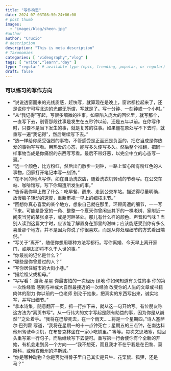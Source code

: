 ```yaml
---
title: "写作构思"
date: 2024-07-03T08:50:24+06:00
# post thumb
images:
  - "images/blog/sheen.jpg"
#author
author: "Crucio"
# description
description: "This is meta description"
# Taxonomies
categories: [ "videography","vlog" ]
tags: [ "write","learn","day" ]
type: "regular" # available type (epic, trending, popular, or regular)
draft: false
---
```


### 可以练习的写作方向

<p>

* “说说透窗而来的光线质感，赶快写，就算现在是晚上，窗帘都拉起来了，还是说你宁可写北边的光都无所谓，写就是了。写十分钟、一刻钟或一个小时。”
* “从“我记得”写起，写很多细微的往事。如果陷入庞大的回忆里，就写那个，一直写下去，别管那段往事是发生在五秒钟以前，还是五年以前。在你写作时，只要不是当下发生的事，就是复苏的往事。如果僵在原处写不下去时，就重写一遍“我记得”，然后继续写下去。”
* “选一样给你感受强烈的事物，不管感受是正面还是负面的，把它当成是你热爱的事物写写看。用热爱的心态，能写多久便写多久。然后整个推翻，把同一样事物当成是你痛恨的东西写写看。最后不带好恶，以完全中立的心态写一遍。”
* “选一个颜色，比方粉红，然后出门散步一刻钟，一路上留心所有粉红色的人事物，回家打开笔记本写一刻钟。”
* “在不同的地点写作，如在自助洗衣店，随着洗衣机转动的节奏写。在公交车站、咖啡馆写，写下你周遭所发生的事。”
* “告诉我你早上做了什么：吃早餐、醒来、走到公交车站。描述得尽量明确，放慢脑子转动的速度，重新审视一早上的细枝末节。”
* “回想你真心喜爱的某个地方，想象自己就在那里，环顾周遭的细节，一一写下来。可能是卧室的一角、整整一个夏天你曾闲坐其下的一棵老树、家附近一间麦当劳的某张桌子，或是河畔某处。那儿有什么样的颜色、声音和气味？当别人读到这篇文字时，应该能了解置身在那里的滋味；应该能感受到你有多么喜爱那个地方，并不是因为你说了你很喜欢，而是从你处理细节的方式看出端倪。”
* “写关于“离开”，随便你想用哪种方法写都行。写你离婚、今天早上离开家门，或朋友即将不久于人世的事。”
* “你最初的记忆是什么？”
* “哪些是你曾爱过的人？”
* “写你居住城市的大街小巷。”
* “描绘祖父或祖母。”
* “写写看：
游泳
星星
你最害怕的一次经历
绿地
你如何知道有关性的事
你的第一次性经验
感到与神或大自然最接近的一次经验
改变你的人生的文章或书籍
肉体的耐力
你以前的一位老师
别沦于抽象，把真实的东西写出来，诚实地写，并写出细节。”
* “拿本诗集，随意翻开一页，抓一行抄下来，就从这一句开始写。有位朋友称这方法为“离页书写”。从一行伟大的文字写起是颇有助益的事，因为你是从巍然”“之处着手。“我将在巴黎死去，在一个雨天……将是一个星期四，”诗人塞萨尔·巴列霍
写道，“我将在星期一的十一点钟死亡；星期五的三点钟，在南达科他州驾驶牵引机，在布鲁克林坐在一家小吃铺里。”
等等。每次文思堵塞，就回头重写第一行句子，而后继续写下去便可。重写第一行会使你有个全新的开始，有机会走到另一个方向——“我不想死，而且我才不在乎我是在巴黎、莫斯科，或俄亥俄州的洋斯城。”
* “你是哪种动物？你是否觉得骨子里自己其实是只牛、花栗鼠、狐狸，还是马？”
</p>
